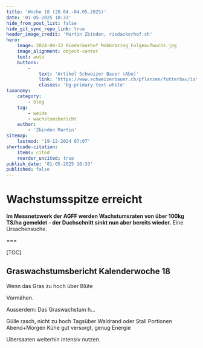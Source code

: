 ```yaml
---
title: 'Woche 18 (28.04.-04.05.2025)'
date: '01-05-2025 10:33'
hide_from_post_list: false
hide_git_sync_repo_link: true
header_image_credit: 'Martin Zbinden, riedackerhof.ch'
hero:
    image: 2024-08-12_Riedackerhof_MobGrazing_Folgeaufwuchs.jpg
    image_alignment: object-center
    text: auto
    buttons:
        -
            text: 'Artikel Schweizer Bauer (Abo)'
            link: 'https://www.schweizerbauer.ch/pflanzen/futterbau/ist-dies-das-weidesystem-der-zukunft'
            classes: 'bg-primary text-white'
taxonomy:
    category:
        - blog
    tag:
        - weide
        - wachstumsbericht
    author:
        - 'Zbinden Martin'
sitemap:
    lastmod: '19-12-2024 07:07'
shortcode-citation:
    items: cited
    reorder_uncited: true
publish_date: '01-05-2025 10:33'
published: false
---
```


# Wachstumsspitze erreicht

**Im Messnetzwerk der AGFF werden Wachstumsraten von über 100kg TS/ha gemeldet - der Duchschnitt sinkt nun aber bereits wieder.** Eine Ursachensuche.

===


[TOC]


## Graswachstumsbericht Kalenderwoche 18





Wenn das Gras zu hoch über Blüte

Vormähen. 

Ausserdem: Das Graswachstum h... 

Gülle rasch, nicht zu hoch
Tagsüber Waldrand oder Stall
Portionen Abend+Morgen
Kühe gut versorgt, genug Energie

Ubersaaten weiterhin intensiv nutzen.



